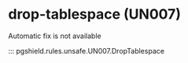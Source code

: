 # drop-tablespace (UN007)

Automatic fix is not available

::: pgshield.rules.unsafe.UN007.DropTablespace

